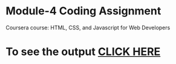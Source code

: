 # Module-4 Coding Assignment

Coursera course: HTML, CSS, and Javascript for Web Developers

# To see the output [CLICK HERE](https://amankiit.github.io/Coursera-HTML-CSS-and-JavaScript-for-Web-Developers/Assignments/Module-5/index.html)
